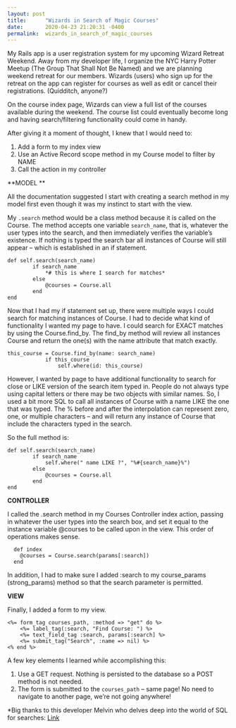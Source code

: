 ```yaml
---
layout: post
title:      "Wizards in Search of Magic Courses"
date:       2020-04-23 21:20:31 -0400
permalink:  wizards_in_search_of_magic_courses
---
```



My Rails app is a user registration system for my upcoming Wizard Retreat Weekend. Away from my developer life, I organize the NYC Harry Potter Meetup (The Group That Shall Not Be Named) and we are planning weekend retreat for our members. Wizards (users) who sign up for the retreat on the app can register for courses as well as edit or cancel their registrations. (Quidditch, anyone?) 

On the course index page, Wizards can view a full list of the courses available during the weekend. The course list could eventually become long and having search/filtering functionality could come in handy. 

After giving it a moment of thought, I knew that I would need to:
1. Add a form to my index view
2. Use an Active Record scope method in my Course model to filter by NAME
3. Call the action in my controller

**MODEL **

All the documentation suggested I start with creating a search method in my model first even though it was my instinct to start with the view. 

My `.search` method would be a class method because it is called on the Course. The method accepts one variable `search_name`, that is, whatever the user types into the search, and then immediately verifies the variable’s existence. If nothing is typed the search bar all instances of Course will still appear – which is established in an if statement. 

```
def self.search(search_name)
        if search_name
            *# this is where I search for matches*
        else
            @courses = Course.all
        end
end
```

Now that I had my if statement set up, there were multiple ways I could search for matching instances of Course. I had to decide what kind of functionality I wanted my page to have. I could search for EXACT matches by using the Course.find_by. The find_by method will review all instances Course and return the one(s) with the name attribute that match exactly.  

```
this_course = Course.find_by(name: search_name)
            if this_course
                self.where(id: this_course)
```

However, I wanted by page to have additional functionality to search for close or LIKE version of the search item typed in. People do not always type using capital letters or there may be two objects with similar names. So, I used a bit more SQL to call all instances of Course with a name LIKE the one that was typed. The % before and after the interpolation can represent zero, one, or multiple characters – and will return any instance of Course that include the characters typed in the search. 

So the full method is: 

```
def self.search(search_name)
        if search_name
            self.where(" name LIKE ?", "%#{search_name}%")
        else
            @courses = Course.all
        end 
end
```

**CONTROLLER**
 
I called the .search method in my Courses Controller index action, passing in whatever the user types into the search box, and set it equal to the instance variable @courses to be called upon in the view. This order of operations makes sense. 

```
  def index
    @courses = Course.search(params[:search])
  end
```

In addition, I had to make sure I added :search to my course_params (strong_params) method so that the search parameter is permitted. 

**VIEW**

Finally, I added a form to my view. 

```
<%= form_tag courses_path, :method => "get" do %>
    <%= label_tag(:search, "Find Course: ") %>
    <%= text_field_tag :search, params[:search] %>
    <%= submit_tag("Search", :name => nil) %>
<% end %>
```

A few key elements I learned while accomplishing this: 
1.	Use a GET request. Nothing is persisted to the database so a POST method is not needed. 
2.	The form is submitted to the `courses_path` – same page! No need to navigate to another page, we’re not going anywhere!

*Big thanks to this developer Melvin who delves deep into the world of SQL for searches: [Link](https://melvinchng.github.io/rails/SearchFeature.html#chapter-4-search-feature)





